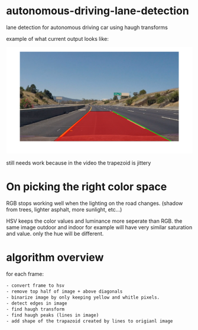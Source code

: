# autonomous-driving-lane-detection
lane detection for autonomous driving car using haugh transforms

example of what current output looks like:

![alt text](https://raw.githubusercontent.com/TamerMograbi/autonomous-driving-lane-detection/master/detect_example.png)

still needs work because in the video the trapezoid is jittery

# On picking the right color space

RGB stops working well when the lighting on the road changes.
(shadow from trees, lighter asphalt, more sunlight, etc...)

HSV keeps the color values and luminance more seperate than RGB.
the same image outdoor and indoor for example will have very similar saturation and value. only the hue will be different.

# algorithm overview

for each frame:

    - convert frame to hsv
    - remove top half of image + above diagonals
    - binarize image by only keeping yellow and whitle pixels.
    - detect edges in image
    - find haugh transform
    - find haugh peaks (lines in image)
    - add shape of the trapazoid created by lines to origianl image

